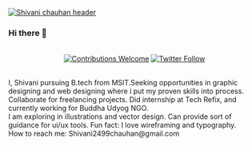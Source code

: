 [![Shivani chauhan header](https://raw.githubusercontent.com/xdshivani/xdshivani/master/cover.png)](https://xdshivani.github.io/info/)
### Hi there 👋
<p align="center">
<br/><a href="#contributing"><img alt="Contributions Welcome" src="https://img.shields.io/badge/contributions-welcome-brightgreen?style=for-the-badge&labelColor=black&logo=github"></a>  <a href="https://twitter.com/xdshivani"><img alt="Twitter Follow" src="https://img.shields.io/twitter/follow/xdshivani?style=for-the-badge&color=09f&labelColor=black&logo=twitter&label=@xdshivani"></a><br/><br/>
<p>
I, Shivani pursuing B.tech from MSIT.Seeking opportunities in graphic designing and web designing where i put my proven skills into process.
Collaborate for freelancing projects.
Did internship at Tech Refix, and currently working for Buddha Udyog NGO. <br>
I am exploring in illustrations and vector design. 
Can provide sort of guidance for ui/ux tools.
Fun fact: I love wireframing and typography.<br>
How to reach me: Shivani2499chauhan@gmail.com
